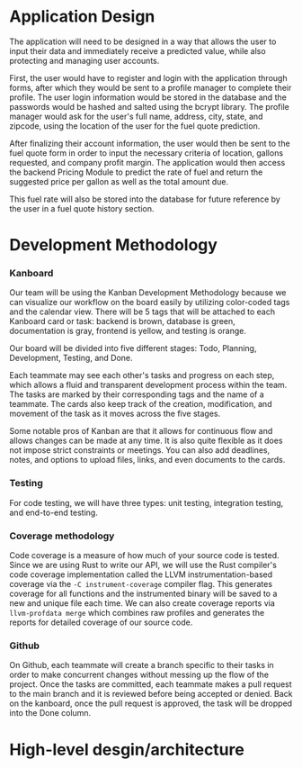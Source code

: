 # Application Design
The application will need to be designed in a way that allows the user to input their data and immediately receive a predicted value, while also protecting and managing user accounts. 

First, the user would have to register and login with the application through forms, after which they would be sent to a profile manager to complete their profile. The user login information would be stored in the database and the passwords would be hashed and salted using the bcrypt library. The profile manager would ask for the user's full name, address, city, state, and zipcode, using the location of the user for the fuel quote prediction.

After finalizing their account information, the user would then be sent to the fuel quote form in order to input the necessary criteria of location, gallons requested, and company profit margin. The application would then access the backend Pricing Module to predict the rate of fuel and return the suggested price per gallon as well as the total amount due.

This fuel rate will also be stored into the database for future reference by the user in a fuel quote history section. 

# Development Methodology

### Kanboard
Our team will be using the Kanban Development Methodology because we can visualize our workflow on the board easily by utilizing color-coded tags and the calendar view. There will be 5 tags that will be attached to each Kanboard card or task: backend is brown, database is green, documentation is gray, frontend is yellow, and testing is orange.

Our board will be divided into five different stages: Todo, Planning, Development, Testing, and Done.

Each teammate may see each other's tasks and progress on each step, which allows a fluid and transparent development process within the team. The tasks are marked by their corresponding tags and the name of a teammate. The cards also keep track of the creation, modification, and movement of the task as it moves across the five stages.

Some notable pros of Kanban are that it allows for continuous flow and allows changes can be made at any time. It is also quite flexible as it does not impose strict constraints or meetings. You can also add deadlines, notes, and options to upload files, links, and even documents to the cards. 

### Testing
For code testing, we will have three types: unit testing, integration testing, and end-to-end testing. 

### Coverage methodology
Code coverage is a measure of how much of your source code is tested. Since we are using Rust to write our API, we will use the Rust compiler's code coverage implementation called the LLVM instrumentation-based coverage via the `-C instrument-coverage` compiler flag. This generates coverage for all functions and the instrumented binary will be saved to a new and unique file each time. We can also create coverage reports via `llvm-profdata merge` which combines raw profiles and generates the reports for detailed coverage of our source code.

### Github
On Github, each teammate will create a branch specific to their tasks in order to make concurrent changes without messing up the flow of the project. Once the tasks are committed, each teammate makes a pull request to the main branch and it is reviewed before being accepted or denied. Back on the kanboard, once the pull request is approved, the task will be dropped into the Done column. 

# High-level desgin/architecture

